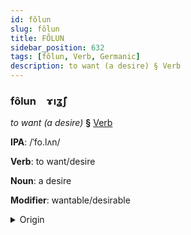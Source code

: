 ```yaml
---
id: fôlun
slug: fôlun
title: FÔLUN
sidebar_position: 632
tags: [fôlun, Verb, Germanic]
description: to want (a desire) § Verb
---
```


### fôlun&emsp;<span kind="abugida">ɤıʓ̃ʃ</span>

*to want (a desire)* **§** [Verb](../../tags/Verb)

**IPA**: /ˈfo.lʌn/

**Verb**: to want/desire

**Noun**: a desire

**Modifier**: wantable/desirable

<details>
    <summary>Origin</summary>
    German wollen /ˈvɔlən/<br/>
    <em>Germanic Language Family</em>
</details>